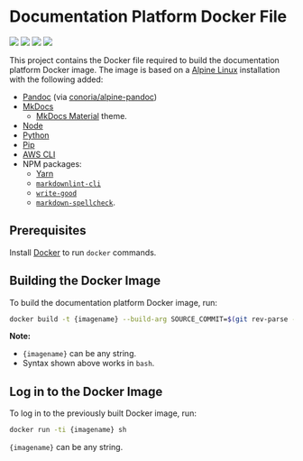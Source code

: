 # Documentation Platform Docker File

[![](https://images.microbadger.com/badges/image/temandodx/doc-platform.svg)](https://microbadger.com/images/temandodx/doc-platform "Click for more information.")
[![](https://images.microbadger.com/badges/version/temandodx/doc-platform.svg)](https://microbadger.com/images/temandodx/doc-platform "Click for more information.")
[![](https://img.shields.io/docker/pulls/temandodx/doc-platform.svg)](https://hub.docker.com/r/temandodx/doc-platform/ "Click for more information.")
[![](https://travis-ci.org/temando/docker-doc-platform.svg?branch=master)](https://travis-ci.org/temando/docker-doc-platform "Click for more information.")

This project contains the Docker file required to build the documentation platform Docker image. The image is based on a [Alpine Linux](https://alpinelinux.org) installation with the following added:

- [Pandoc](http://pandoc.org) (via [conoria/alpine-pandoc](https://hub.docker.com/r/conoria/alpine-pandoc))
- [MkDocs](http://www.mkdocs.org/)
    - [MkDocs Material](http://squidfunk.github.io/mkdocs-material/) theme.
- [Node](https://nodejs.org/en/)
- [Python](https://www.python.org)
- [Pip](https://pypi.python.org/pypi)
- [AWS CLI](https://aws.amazon.com/cli/)
- NPM packages:
    - [Yarn](https://www.npmjs.com/package/yarn)
    - [`markdownlint-cli`](https://www.npmjs.com/package/markdownlint-cli)
    - [`write-good`](https://www.npmjs.com/package/write-good)
    - [`markdown-spellcheck`](https://www.npmjs.com/package/markdown-spellcheck).

## Prerequisites

Install [Docker](https://www.docker.com) to run `docker` commands.

## Building the Docker Image

To build the documentation platform Docker image, run:

```sh
docker build -t {imagename} --build-arg SOURCE_COMMIT=$(git rev-parse --short HEAD) .
```

**Note:**

- `{imagename}` can be any string.
- Syntax shown above works in `bash`.

## Log in to the Docker Image

To log in to the previously built Docker image, run:

```sh
docker run -ti {imagename} sh
```

`{imagename}` can be any string.

